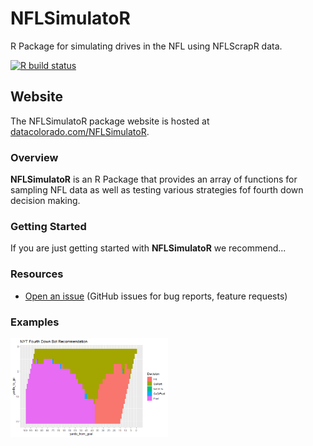 # NFLSimulatoR 
R Package for simulating drives in the NFL using NFLScrapR data.

<!-- badges: start -->
  [![R build status](https://github.com/rtelmore/NFLSimulatoR/workflows/R-CMD-check/badge.svg)](https://github.com/rtelmore/NFLSimulatoR/actions)
  <!-- badges: end -->

## Website  
The NFLSimulatoR package website is hosted at [datacolorado.com/NFLSimulatoR](http://datacolorado.com/NFLSimulatoR).

### Overview
**NFLSimulatoR** is an R Package that provides an array of functions for sampling NFL data as well as testing various strategies fof fourth down decision making. 


### Getting Started

If you are just getting started with **NFLSimulatoR** we recommend...

### Resources

* [Open an issue](https://github.com/rtelmore/NFLSimulatoR/issues) (GitHub issues for bug reports, feature requests)

### Examples 

<img src="man/figures/NYT_Bot.png" width = 50% />

